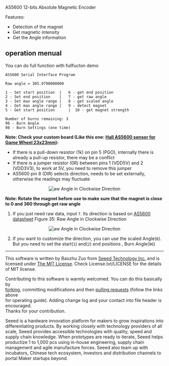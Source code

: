 AS5600 12-bits Absolute Magnetic Encoder

Features:
- Detection of the magnet
- Get magnetic intensity
- Get the Angle information

## operation menual

You can do full function with fullfucton demo
```
AS5600 Serial Interface Program

Raw angle = 305.9790000000

1 - Set start position	|   6 - get end position
2 - Set end position	|   7 - get raw angle
3 - Set max angle range	|   8 - get scaled angle
4 - Get max angle range	|   9 - detect magnet
5 - Get start position 		|  10 - get magnet strength

Number of burns remaining: 3
96 - Burn Angle
98 - Burn Settings (one time)

```

****Note: Check your custom board (Like this one: [Hall AS5600 sensor for Game Wheel 23x23mm](https://community.element14.com/challenges-projects/project14/sensors/b/blog/posts/hall-sensor-as5600-for-game-wheel)):****

- If there is a pull-down resistor (1k) on pin 5 (PGO), internally there is already a pull-up resistor, there may be a conflict
- If there is a jumper resistor (0R) between pins 1 (VDD5V) and 2 (VDD3V3), to work at 5V, you need to remove this jumper
- AS5600 pin 8 (DIR) selects direction, needs to be set externally, otherwise the readings may fluctuate

<p align="center">
  <img src="https://user-images.githubusercontent.com/8660811/156690600-3f53a42b-e3c1-4673-a931-47c065e79812.png" alt="aw Angle in Clockwise Direction "/>
</p>

****Note: Rotate the magnet before use to make sure that the magnet is close to 0 and 360 through get raw angle****
1. If you just need raw data, input `7`.  Its direction is based on [AS5600 datasheet](https://ams.com/documents/20143/36005/AS5600_DS000365_5-00.pdf/649ee61c-8f9a-20df-9e10-43173a3eb323) Figure 35: Raw Angle in Clockwise Direction 
<p align="center">
  <img src="https://user-images.githubusercontent.com/4081906/57281395-7f757c00-70dd-11e9-85a4-2e2558ebf691.png" alt="aw Angle in Clockwise Direction "/>
</p>

2. If you want to customize the direction, you can use the scaled Angle(`8`). But you need to set the start(`1`) and(`2`) end positions , Burn Angle(`96`)

----

This software is written by Baozhu Zuo from [Seeed Technology Inc.](http://www.seeed.cc) and is licensed under [The MIT License](http://opensource.org/licenses/mit-license.php). Check License.txt/LICENSE for the details of MIT license.<br>

Contributing to this software is warmly welcomed. You can do this basically by<br>
[forking](https://help.github.com/articles/fork-a-repo), committing modifications and then [pulling requests](https://help.github.com/articles/using-pull-requests) (follow the links above<br>
for operating guide). Adding change log and your contact into file header is encouraged.<br>
Thanks for your contribution.

Seeed is a hardware innovation platform for makers to grow inspirations into differentiating products. By working closely with technology providers of all scale, Seeed provides accessible technologies with quality, speed and supply chain knowledge. When prototypes are ready to iterate, Seeed helps productize 1 to 1,000 pcs using in-house engineering, supply chain management and agile manufacture forces. Seeed also team up with incubators, Chinese tech ecosystem, investors and distribution channels to portal Maker startups beyond.
